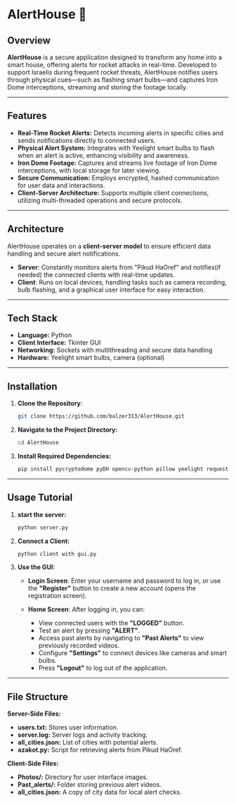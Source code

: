 # **AlertHouse 🚨** 

## Overview

**AlertHouse** is a secure application designed to transform any home into a smart house, offering alerts for rocket attacks in real-time. Developed to support Israelis during frequent rocket threats, AlertHouse notifies users through physical cues—such as flashing smart bulbs—and captures Iron Dome interceptions, streaming and storing the footage locally.

---

## Features

- **Real-Time Rocket Alerts:** Detects incoming alerts in specific cities and sends notifications directly to connected users.
- **Physical Alert System:** Integrates with Yeelight smart bulbs to flash when an alert is active, enhancing visibility and awareness.
- **Iron Dome Footage:** Captures and streams live footage of Iron Dome interceptions, with local storage for later viewing.
- **Secure Communication:** Employs encrypted, hashed communication for user data and interactions.
- **Client-Server Architecture:** Supports multiple client connections, utilizing multi-threaded operations and secure protocols.

---

## Architecture
AlertHouse operates on a **client-server model** to ensure efficient data handling and secure alert notifications.

- **Server**: Constantly monitors alerts from "Pikud HaOref" and notifies(if needed) the connected clients with real-time updates.
- **Client**: Runs on local devices, handling tasks such as camera recording, bulb flashing, and a graphical user interface for easy interaction.

---

## Tech Stack
- **Language:** Python
- **Client Interface:** Tkinter GUI
- **Networking:** Sockets with multithreading and secure data handling
- **Hardware:** Yeelight smart bulbs, camera (optional)

---

## Installation
1. **Clone the Repository**:
   ```bash
   git clone https://github.com/balzer313/AlertHouse.git
   ```
2. **Navigate to the Project Directory:**
   ```bash
   cd AlertHouse
   ```
3. **Install Required Dependencies:**
   ```bash
   pip install pycryptodome pyDH opencv-python pillow yeelight requests
   ```

---

## Usage Tutorial
1. **start the server:**
   ```bash
   python server.py
   ```
2. **Connect a Client:**
   ```bash
   python client with gui.py
   ```
3. **Use the GUI:**

   - **Login Screen**: Enter your username and password to log in, or use the **"Register"** button to create a new account (opens the registration screen).
   
   - **Home Screen**: After logging in, you can:
     - View connected users with the **"LOGGED"** button.
     - Test an alert by pressing **"ALERT"**.
     - Access past alerts by navigating to **"Past Alerts"** to view previously recorded videos.
     - Configure **"Settings"** to connect devices like cameras and smart bulbs.
     - Press **"Logout"** to log out of the application.

---

## File Structure
**Server-Side Files:**
- **users.txt:** Stores user information.
- **server.log:** Server logs and activity tracking.
- **all_cities.json:** List of cities with potential alerts.
- **azakot.py:** Script for retrieving alerts from Pikud HaOref.

**Client-Side Files:**
- **Photos/:** Directory for user interface images.
- **Past_alerts/:** Folder storing previous alert videos.
- **all_cities.json:** A copy of city data for local alert checks.
